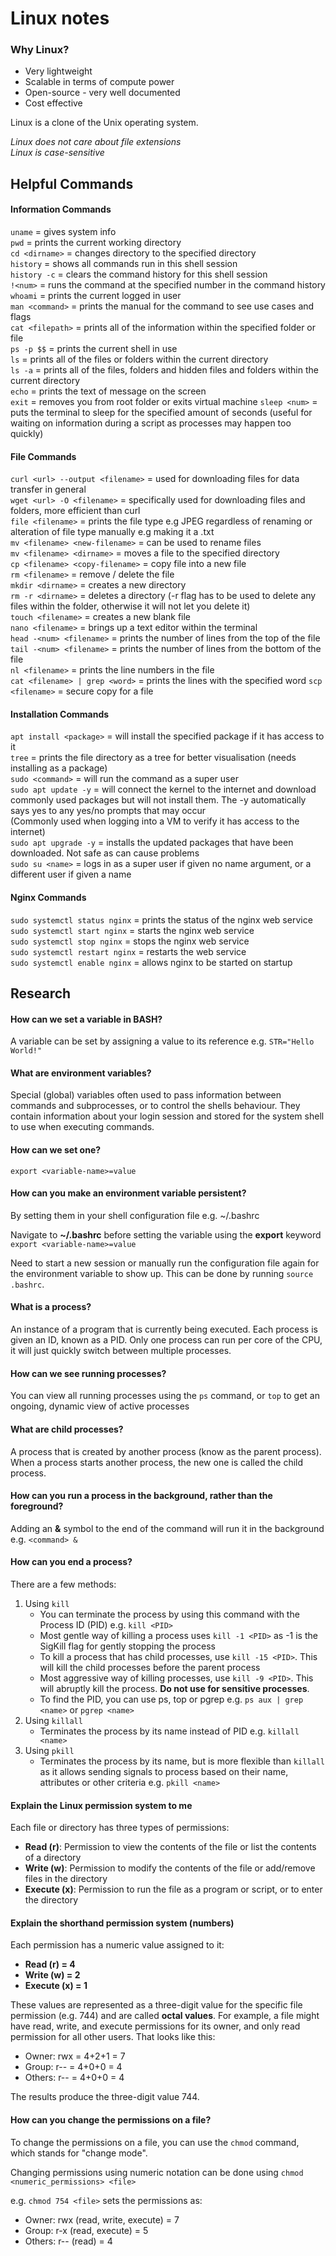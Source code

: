 # Linux notes

### Why Linux?
- Very lightweight
- Scalable in terms of compute power
- Open-source - very well documented
- Cost effective

Linux is a clone of the Unix operating system.

*Linux does not care about file extensions*  
*Linux is case-sensitive*  

## Helpful Commands
#### Information Commands
`uname` = gives system info  
`pwd` = prints the current working directory  
`cd <dirname>` = changes directory to the specified directory  
`history` = shows all commands run in this shell session  
`history -c` = clears the command history for this shell session  
`!<num>` = runs the command at the specified number in the command history  
`whoami` = prints the current logged in user  
`man <command>` = prints the manual for the command to see use cases and flags  
`cat <filepath>` = prints all of the information within the specified folder or file  
`ps -p $$` = prints the current shell in use  
`ls` = prints all of the files or folders within the current directory  
`ls -a` = prints all of the files, folders and hidden files and folders within the current directory  
`echo` = prints the text of message on the screen  
`exit` = removes you from root folder or exits virtual machine
`sleep <num>` = puts the terminal to sleep for the specified amount of seconds (useful for waiting on information during a script as processes may happen too quickly)

#### File Commands
`curl <url> --output <filename>` = used for downloading files for data transfer in general  
`wget <url> -O <filename>` = specifically used for downloading files and folders, more efficient than curl  
`file <filename>` = prints the file type e.g JPEG regardless of renaming or alteration of file type manually e.g making it a .txt  
`mv <filename> <new-filename>` = can be used to rename files  
`mv <filename> <dirname>` = moves a file to the specified directory  
`cp <filename> <copy-filename>` = copy file into a new file  
`rm <filename>` = remove / delete the file  
`mkdir <dirname>` = creates a new directory  
`rm -r <dirname>` = deletes a directory (-r flag has to be used to delete any files within the folder, otherwise it will not let you delete it)  
`touch <filename>` = creates a new blank file  
`nano <filename>` = brings up a text editor within the terminal  
`head -<num> <filename>` = prints the number of lines from the top of the file  
`tail -<num> <filename>` = prints the number of lines from the bottom of the file  
`nl <filename>` = prints the line numbers in the file  
`cat <filename> | grep <word>` = prints the lines with the specified word 
`scp <filename>` = secure copy for a file

#### Installation Commands
`apt install <package>` = will install the specified package if it has access to it  
`tree` = prints the file directory as a tree for better visualisation (needs installing as a package)  
`sudo <command>` = will run the command as a super user  
`sudo apt update -y` = will connect the kernel to the internet and download commonly used packages but will not install them. The -y automatically says yes to any yes/no prompts that may occur  
(Commonly used when logging into a VM to verify it has access to the internet)  
`sudo apt upgrade -y` = installs the updated packages that have been downloaded. Not safe as can cause problems  
`sudo su <name>` = logs in as a super user if given no name argument, or a different user if given a name  

#### Nginx Commands
`sudo systemctl status nginx` = prints the status of the nginx web service  
`sudo systemctl start nginx` = starts the nginx web service  
`sudo systemctl stop nginx` = stops the nginx web service  
`sudo systemctl restart nginx` = restarts the web service  
`sudo systemctl enable nginx` = allows nginx to be started on startup
  
## Research
#### How can we set a variable in BASH?
A variable can be set by assigning a value to its reference e.g. `STR="Hello World!"`

#### What are environment variables?
Special (global) variables often used to pass information between commands and subprocesses, or to control the shells behaviour. They contain information about your login session and stored for the system shell to use when executing commands.

#### How can we set one?
`export <variable-name>=value`

#### How can you make an environment variable persistent?
By setting them in your shell configuration file e.g. ~/.bashrc

Navigate to __~/.bashrc__ before setting the variable using the __export__ keyword  
`export <variable-name>=value`

Need to start a new session or manually run the configuration file again for the environment variable to show up. This can be done by running `source .bashrc`.

#### What is a process?
An instance of a program that is currently being executed. Each process is given an ID, known as a PID. Only one process can run per core of the CPU, it will just quickly switch between multiple processes.

#### How can we see running processes?
You can view all running processes using the `ps` command, or `top` to get an ongoing, dynamic view of active processes

#### What are child processes?
A process that is created by another process (know as the parent process). When a process starts another process, the new one is called the child process.

#### How can you run a process in the background, rather than the foreground?
Adding an __&__ symbol to the end of the command will run it in the background
e.g. `<command> &`

#### How can you end a process?
There are a few methods:
1. Using `kill`
   - You can terminate the process by using this command with the Process ID (PID) e.g. `kill <PID>`
   - Most gentle way of killing a process uses `kill -1 <PID>` as -1 is the SigKill flag for gently stopping the process
   - To kill a process that has child processes, use `kill -15 <PID>`. This will kill the child processes before the parent process
   - Most aggressive way of killing processes, use `kill -9 <PID>`. This will abruptly kill the process. __Do not use for sensitive processes__.
   - To find the PID, you can use ps, top or pgrep e.g. `ps aux | grep <name>` or `pgrep <name>`
2. Using `killall`
   - Terminates the process by its name instead of PID e.g. `killall <name>`
3. Using `pkill`
   - Terminates the process by its name, but is more flexible than `killall` as it allows sending signals to process based on their name, attributes or other criteria e.g. `pkill <name>` 

#### Explain the Linux permission system to me
Each file or directory has three types of permissions:
- __Read (r)__: Permission to view the contents of the file or list the contents of a directory
- __Write (w)__: Permission to modify the contents of the file or add/remove files in the directory
- __Execute (x)__: Permission to run the file as a program or script, or to enter the directory

#### Explain the shorthand permission system (numbers)
Each permission has a numeric value assigned to it:
- __Read (r) = 4__
- __Write (w) = 2__
- __Execute (x) = 1__

These values are represented as a three-digit value for the specific file permission (e.g. 744) and are called __octal values__.
For example, a file might have read, write, and execute permissions for its owner, and only read permission for all other users. That looks like this:

- Owner: rwx = 4+2+1 = 7
- Group: r-- = 4+0+0 = 4
- Others: r-- = 4+0+0 = 4

The results produce the three-digit value 744.

#### How can you change the permissions on a file?
To change the permissions on a file, you can use the `chmod` command, which stands for "change mode".

Changing permissions using numeric notation can be done using `chmod <numeric_permissions> <file>`  

e.g. `chmod 754 <file>` sets the permissions as:
  - Owner: rwx (read, write, execute) = 7
  - Group: r-x (read, execute) = 5
  - Others: r-- (read) = 4
